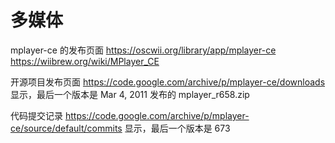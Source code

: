 # 多媒体

mplayer-ce 的发布页面
https://oscwii.org/library/app/mplayer-ce
https://wiibrew.org/wiki/MPlayer_CE

开源项目发布页面
https://code.google.com/archive/p/mplayer-ce/downloads
显示，最后一个版本是 Mar 4, 2011 发布的 mplayer_r658.zip

代码提交记录
https://code.google.com/archive/p/mplayer-ce/source/default/commits
显示，最后一个版本是 673
